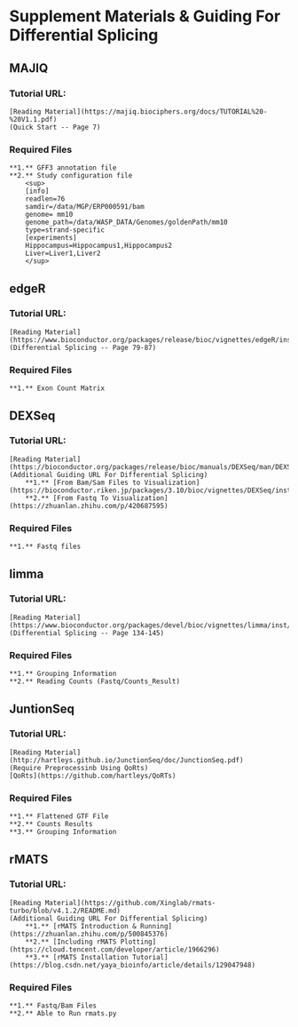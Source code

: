 # Supplement Materials & Guiding For Differential Splicing

## MAJIQ
### Tutorial URL:
	[Reading Material](https://majiq.biociphers.org/docs/TUTORIAL%20-%20V1.1.pdf)
	(Quick Start -- Page 7)
### Required Files
	**1.** GFF3 annotation file
	**2.** Study configuration file
		<sup>
		[info]
		readlen=76
		samdir=/data/MGP/ERP000591/bam
		genome= mm10
		genome_path=/data/WASP_DATA/Genomes/goldenPath/mm10
		type=strand-specific
		[experiments]
		Hippocampus=Hippocampus1,Hippocampus2
		Liver=Liver1,Liver2
		</sup>
 
## edgeR
### Tutorial URL:
	[Reading Material](https://www.bioconductor.org/packages/release/bioc/vignettes/edgeR/inst/doc/edgeRUsersGuide.pdf)
	(Differential Splicing -- Page 79-87)
### Required Files
	**1.** Exon Count Matrix

## DEXSeq
### Tutorial URL:
	[Reading Material](https://bioconductor.org/packages/release/bioc/manuals/DEXSeq/man/DEXSeq.pdf)
	(Additional Guiding URL For Differential Splicing)
		**1.** [From Bam/Sam Files to Visualization](https://bioconductor.riken.jp/packages/3.10/bioc/vignettes/DEXSeq/inst/doc/DEXSeq.html#:~:text=Once%20you%20have%20installed%20HTSeq%2C%20you%20can%20use,the%20installation%20directory%20with%3A%20pythonScriptsDir%20%3D%20system.file%28%22python_scripts%22%2C%20package%3D%22DEXSeq%22%29)
		**2.** [From Fastq To Visualization](https://zhuanlan.zhihu.com/p/420687595)
### Required Files
	**1.** Fastq files

## limma
### Tutorial URL:
	[Reading Material](https://www.bioconductor.org/packages/devel/bioc/vignettes/limma/inst/doc/usersguide.pdf)
	(Differential Splicing -- Page 134-145)
### Required Files
	**1.** Grouping Information
	**2.** Reading Counts (Fastq/Counts_Result)

## JuntionSeq
### Tutorial URL:
	[Reading Material](http://hartleys.github.io/JunctionSeq/doc/JunctionSeq.pdf)
	(Require Preprocessinb Using QoRts)
	[QoRts](https://github.com/hartleys/QoRTs)
### Required Files
	**1.** Flattened GTF File
	**2.** Counts Results
	**3.** Grouping Information

## rMATS
### Tutorial URL:
	[Reading Material](https://github.com/Xinglab/rmats-turbo/blob/v4.1.2/README.md)
	(Additional Guiding URL For Differential Splicing)
		**1.** [rMATS Introduction & Running](https://zhuanlan.zhihu.com/p/500845376)
		**2.** [Including rMATS Plotting](https://cloud.tencent.com/developer/article/1966296)
		**3.** [rMATS Installation Tutorial](https://blog.csdn.net/yaya_bioinfo/article/details/129047948)
### Required Files
	**1.** Fastq/Bam Files
	**2.** Able to Run rmats.py
	




	







